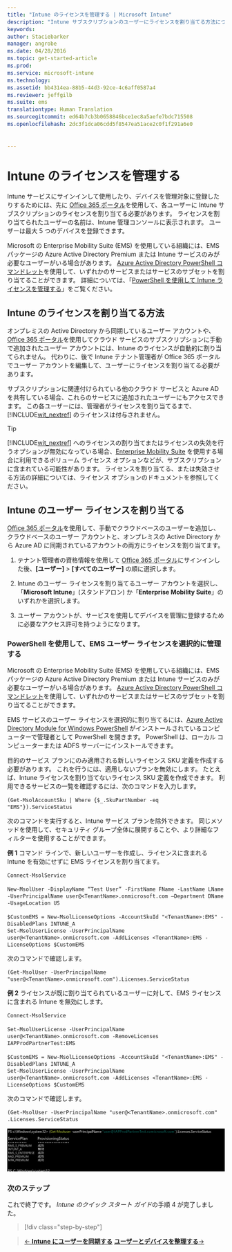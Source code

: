 ```yaml
---
title: "Intune のライセンスを管理する | Microsoft Intune"
description: "Intune サブスクリプションのユーザーにライセンスを割り当てる方法について説明します"
keywords: 
author: Staciebarker
manager: angrobe
ms.date: 04/28/2016
ms.topic: get-started-article
ms.prod: 
ms.service: microsoft-intune
ms.technology: 
ms.assetid: bb4314ea-88b5-44d3-92ce-4c6aff0587a4
ms.reviewer: jeffgilb
ms.suite: ems
translationtype: Human Translation
ms.sourcegitcommit: ed64b7cb3b0658846bce1ec8a5aefe7bdc715508
ms.openlocfilehash: 2dc3f1dca06cdd5f8547ea51ace2c0f1f291a6e0


---
```


# Intune のライセンスを管理する
Intune サービスにサインインして使用したり、デバイスを管理対象に登録したりするためには、先に [Office 365 ポータル](http://go.microsoft.com/fwlink/p/?LinkId=698854)を使用して、各ユーザーに Intune サブスクリプションのライセンスを割り当てる必要があります。 ライセンスを割り当てられたユーザーの名前は、Intune 管理コンソールに表示されます。 ユーザーは最大 5 つのデバイスを登録できます。

Microsoft の Enterprise Mobility Suite (EMS) を使用している組織には、EMS パッケージの Azure Active Directory Premium または Intune サービスのみが必要なユーザーがいる場合があります。 [Azure Active Directory PowerShell コマンドレット](https://msdn.microsoft.com/library/jj151815.aspx)を使用して、いずれかのサービスまたはサービスのサブセットを割り当てることができます。 詳細については、「[PowerShell を使用して Intune ライセンスを管理する](start-with-a-paid-subscription-to-microsoft-intune-step-4-posh.md)」をご覧ください。

## Intune のライセンスを割り当てる方法
オンプレミスの Active Directory から同期しているユーザー アカウントや、[Office 365 ポータル](http://go.microsoft.com/fwlink/p/?LinkId=698854)を使用してクラウド サービスのサブスクリプションに手動で追加されたユーザー アカウントには、Intune のライセンスが自動的に割り当てられません。 代わりに、後で Intune テナント管理者が Office 365 ポータルでユーザー アカウントを編集して、ユーザーにライセンスを割り当てる必要があります。

サブスクリプションに関連付けられている他のクラウド サービスと Azure AD を共有している場合、これらのサービスに追加されたユーザーにもアクセスできます。 この各ユーザーには、管理者がライセンスを割り当てるまで、[!INCLUDE[wit_nextref](../includes/wit_nextref_md.md)] のライセンスは付与されません。

> [!TIP]
> [!INCLUDE[wit_nextref](../includes/wit_nextref_md.md)] へのライセンスの割り当てまたはライセンスの失効を行うオプションが無効になっている場合、[Enterprise Mobility Suite](https://www.microsoft.com/en-us/server-cloud/enterprise-mobility/overview.aspx) を使用する場合に利用できるボリューム ライセンス オプションなどが、サブスクリプションに含まれている可能性があります。 ライセンスを割り当てる、または失効させる方法の詳細については、ライセンス オプションのドキュメントを参照してください。

## Intune のユーザー ライセンスを割り当てる

[Office 365 ポータル](http://go.microsoft.com/fwlink/p/?LinkId=698854)を使用して、手動でクラウドベースのユーザーを追加し、クラウドベースのユーザー アカウントと、オンプレミスの Active Directory から Azure AD に同期されているアカウントの両方にライセンスを割り当てます。

1.  テナント管理者の資格情報を使用して [Office 365 ポータル](http://go.microsoft.com/fwlink/p/?LinkId=698854)にサインインした後、**[ユーザー]** > **[すべてのユーザー]** の順に選択します。

2.  Intune のユーザー ライセンスを割り当てるユーザー アカウントを選択し、「**Microsoft Intune**」(スタンドアロン) か「**Enterprise Mobility Suite**」のいずれかを選択します。

3.  ユーザー アカウントが、サービスを使用してデバイスを管理に登録するために必要なアクセス許可を持つようになります。

### PowerShell を使用して、EMS ユーザー ライセンスを選択的に管理する
Microsoft の Enterprise Mobility Suite (EMS) を使用している組織には、EMS パッケージの Azure Active Directory Premium または Intune サービスのみが必要なユーザーがいる場合があります。 [Azure Active Directory PowerShell コマンドレット](https://msdn.microsoft.com/library/jj151815.aspx)を使用して、いずれかのサービスまたはサービスのサブセットを割り当てることができます。

EMS サービスのユーザー ライセンスを選択的に割り当てるには、[Azure Active Directory Module for Windows PowerShell](https://msdn.microsoft.com/library/jj151815.aspx#bkmk_installmodule) がインストールされているコンピューターで管理者として PowerShell を開きます。 PowerShell は、ローカル コンピューターまたは ADFS サーバーにインストールできます。

目的のサービス プランにのみ適用される新しいライセンス SKU 定義を作成する必要があります。 これを行うには、適用しないプランを無効にします。 たとえば、Intune ライセンスを割り当てないライセンス SKU 定義を作成できます。 利用できるサービスの一覧を確認するには、次のコマンドを入力します。

    (Get-MsolAccountSku | Where {$_.SkuPartNumber -eq "EMS"}).ServiceStatus

次のコマンドを実行すると、Intune サービス プランを除外できます。 同じメソッドを使用して、セキュリティ グループ全体に展開することや、より詳細なフィルターを使用することができます。

**例 1** コマンド ラインで、新しいユーザーを作成し、ライセンスに含まれる Intune を有効にせずに EMS ライセンスを割り当てます。

    Connect-MsolService

    New-MsolUser -DisplayName “Test User” -FirstName FName -LastName LName -UserPrincipalName user@<TenantName>.onmicrosoft.com –Department DName -UsageLocation US

    $CustomEMS = New-MsolLicenseOptions -AccountSkuId "<TenantName>:EMS" -DisabledPlans INTUNE_A
    Set-MsolUserLicense -UserPrincipalName user@<TenantName>.onmicrosoft.com -AddLicenses <TenantName>:EMS -LicenseOptions $CustomEMS


次のコマンドで確認します。

    (Get-MsolUser -UserPrincipalName "user@<TenantName>.onmicrosoft.com").Licenses.ServiceStatus

**例 2** ライセンスが既に割り当てられているユーザーに対して、EMS ライセンスに含まれる Intune を無効にします。

    Connect-MsolService

    Set-MsolUserLicense -UserPrincipalName user@<TenantName>.onmicrosoft.com -RemoveLicenses IAPProdPartnerTest:EMS

    $CustomEMS = New-MsolLicenseOptions -AccountSkuId "<TenantName>:EMS" -DisabledPlans INTUNE_A
    Set-MsolUserLicense -UserPrincipalName user@<TenantName>.onmicrosoft.com -AddLicenses <TenantName>:EMS -LicenseOptions $CustomEMS

次のコマンドで確認します。

    (Get-MsolUser -UserPrincipalName "user@<TenantName>.onmicrosoft.com" .Licenses.ServiceStatus

![PoSH-AddLic-Verify](./media/posh-addlic-verify.png)

### 次のステップ
これで終了です。 *Intune のクイック スタート ガイド*の手順 4 が完了しました。
>[!div class="step-by-step"]

>[&larr; **Intune にユーザーを同期する**](.\start-with-a-paid-subscription-to-microsoft-intune-step-2.md)     [**ユーザーとデバイスを整理する**&rarr;](.\start-with-a-paid-subscription-to-microsoft-intune-step-5.md)  



<!--HONumber=Aug16_HO1-->


